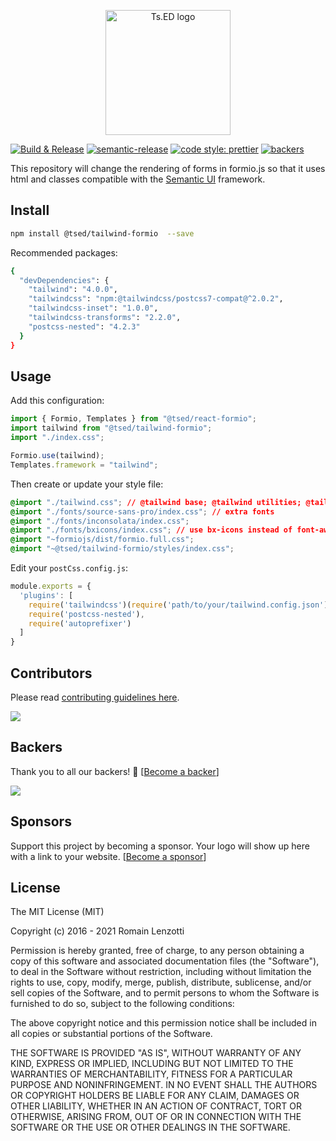 <p style="text-align: center" align="center">
 <a href="https://tsed.io" target="_blank"><img src="https://tsed.io/tsed-og.png" width="200" alt="Ts.ED logo"/></a>
</p>

[![Build & Release](https://github.com/tsedio/tsed/workflows/Build%20&%20Release/badge.svg)](https://github.com/tsedio/tsed-formio/actions?query=workflow%3A%22Build+%26+Release%22)
[![semantic-release](https://img.shields.io/badge/%20%20%F0%9F%93%A6%F0%9F%9A%80-semantic--release-e10079.svg)](https://github.com/semantic-release/semantic-release)
[![code style: prettier](https://img.shields.io/badge/code_style-prettier-ff69b4.svg?style=flat-square)](https://github.com/prettier/prettier)
[![backers](https://opencollective.com/tsed/tiers/badge.svg)](https://opencollective.com/tsed)


This repository will change the rendering of forms in formio.js so that it uses html and classes compatible with the [Semantic UI](https://semantic-ui.com/) framework.

## Install

```bash
npm install @tsed/tailwind-formio  --save
```
Recommended packages:
```bash
{
  "devDependencies": {
    "tailwind": "4.0.0",
    "tailwindcss": "npm:@tailwindcss/postcss7-compat@^2.0.2",
    "tailwindcss-inset": "1.0.0",
    "tailwindcss-transforms": "2.2.0",
    "postcss-nested": "4.2.3"
  }
}
```

## Usage

Add this configuration:
```javascript
import { Formio, Templates } from "@tsed/react-formio";
import tailwind from "@tsed/tailwind-formio";
import "./index.css";

Formio.use(tailwind);
Templates.framework = "tailwind";
```

Then create or update your style file:

```css
@import "./tailwind.css"; // @tailwind base; @tailwind utilities; @tailwind components;
@import "./fonts/source-sans-pro/index.css"; // extra fonts
@import "./fonts/inconsolata/index.css";
@import "./fonts/bxicons/index.css"; // use bx-icons instead of font-awesome
@import "~formiojs/dist/formio.full.css";
@import "~@tsed/tailwind-formio/styles/index.css";
```

Edit your `postCss.config.js`:

```js
module.exports = {
  'plugins': [
    require('tailwindcss')(require('path/to/your/tailwind.config.json')),
    require('postcss-nested'),
    require('autoprefixer')
  ]
}
```

## Contributors
Please read [contributing guidelines here](./CONTRIBUTING.md).

<a href="https://github.com/tsedio/tsed/graphs/contributors"><img src="https://opencollective.com/tsed/contributors.svg?width=890" /></a>


## Backers

Thank you to all our backers! 🙏 [[Become a backer](https://opencollective.com/tsed#backer)]

<a href="https://opencollective.com/tsed#backers" target="_blank"><img src="https://opencollective.com/tsed/tiers/backer.svg?width=890"></a>


## Sponsors

Support this project by becoming a sponsor. Your logo will show up here with a link to your website. [[Become a sponsor](https://opencollective.com/tsed#sponsor)]

## License

The MIT License (MIT)

Copyright (c) 2016 - 2021 Romain Lenzotti

Permission is hereby granted, free of charge, to any person obtaining a copy of this software and associated documentation files (the "Software"), to deal in the Software without restriction, including without limitation the rights to use, copy, modify, merge, publish, distribute, sublicense, and/or sell copies of the Software, and to permit persons to whom the Software is furnished to do so, subject to the following conditions:

The above copyright notice and this permission notice shall be included in all copies or substantial portions of the Software.

THE SOFTWARE IS PROVIDED "AS IS", WITHOUT WARRANTY OF ANY KIND, EXPRESS OR IMPLIED, INCLUDING BUT NOT LIMITED TO THE WARRANTIES OF MERCHANTABILITY, FITNESS FOR A PARTICULAR PURPOSE AND NONINFRINGEMENT. IN NO EVENT SHALL THE AUTHORS OR COPYRIGHT HOLDERS BE LIABLE FOR ANY CLAIM, DAMAGES OR OTHER LIABILITY, WHETHER IN AN ACTION OF CONTRACT, TORT OR OTHERWISE, ARISING FROM, OUT OF OR IN CONNECTION WITH THE SOFTWARE OR THE USE OR OTHER DEALINGS IN THE SOFTWARE.

[travis]: https://travis-ci.org/

